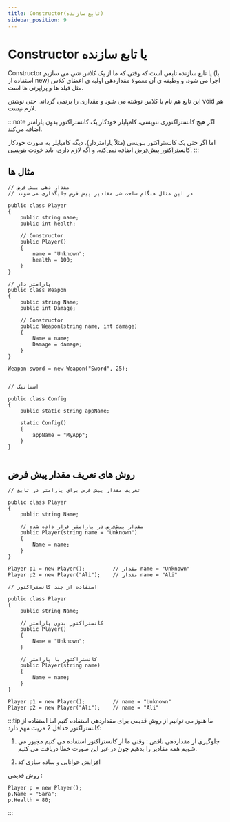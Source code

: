 ```yaml
---
title: Constructor(تابع سازنده)
sidebar_position: 9
---
```


# Constructor یا تابع سازنده

Constructor یا تابع سازنده تابعی است که وقتی که ما از یک کلاس شی می سازیم (با استفاده از new) اجرا می شود. و وظیفه ی آن معمولا مقداردهی اولیه ی اعضای کلاس مثل فیلد ها و پراپرتی ها است.

این تابع هم نام با کلاس نوشته می شود و مقداری را برنمی گرداند. حتی نوشتن void هم لازم نیست.

:::note
اگر هیچ کانستراکتوری ننویسی، کامپایلر خودکار یک کانستراکتور بدون پارامتر اضافه می‌کند.

اما اگر حتی یک کانستراکتور بنویسی (مثلاً پارامتردار)، دیگه کامپایلر به صورت خودکار کانستراکتور پیش‌فرض اضافه نمی‌کنه. و اگه لازم داری، باید خودت بنویسی.
:::

## مثال ها

```
// مقدار دهی پیش فرض
// در این مثال هنگام ساخت شی مقادیر پیش فرض جایگذاری می شوند

public class Player
{
    public string name;
    public int health;

    // Constructor
    public Player()
    {
        name = "Unknown";
        health = 100;
    }
}

```

```
// پارامتر دار
public class Weapon
{
    public string Name;
    public int Damage;

    // Constructor
    public Weapon(string name, int damage)
    {
        Name = name;
        Damage = damage;
    }
}

Weapon sword = new Weapon("Sword", 25);


```

```
// استاتیک

public class Config
{
    public static string appName;

    static Config()
    {
        appName = "MyApp";
    }
}


```

## روش های تعریف مقدار پیش فرض

```
// تعریف مقدار پیش فرض برای پارامتر در تابع

public class Player
{
    public string Name;

    // مقدار پیش‌فرض در پارامتر قرار داده شده
    public Player(string name = "Unknown")
    {
        Name = name;
    }
}

Player p1 = new Player();         // مقدار name = "Unknown"
Player p2 = new Player("Ali");    // مقدار name = "Ali"

```

```
// استفاده از چند کانستراکتور

public class Player
{
    public string Name;

    // کانستراکتور بدون پارامتر
    public Player()
    {
        Name = "Unknown";
    }

    // کانستراکتور با پارامتر
    public Player(string name)
    {
        Name = name;
    }
}

Player p1 = new Player();         // name = "Unknown"
Player p2 = new Player("Ali");    // name = "Ali"

```

:::tip
ما هنوز می توانیم از روش قدیمی برای مقداردهی استفاده کنیم اما استفاده از کانستراکتور حداقل 2 مزیت مهم دارد:

1. جلوگیری از مقداردهی ناقص : وقتی ما از کانستراکتور استفاده می کنیم مجبور می شویم همه مقادیر را بدهیم چون در غیر این صورت خطا دریافت می کنیم.

2. افزایش خوانایی و ساده سازی کد

روش قدیمی :

```
Player p = new Player();
p.Name = "Sara";
p.Health = 80;

```

:::
